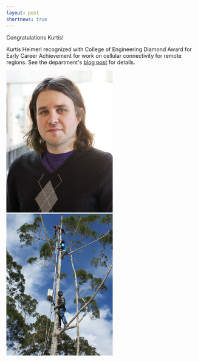 ```yaml
---
layout: post
shortnews: true
---
```


Congratulations Kurtis!

Kurtis Heimerl recognized with College of Engineering Diamond Award for Early Career Achievement for work on cellular connectivity for remote regions.  See the department's [blog post](https://news.cs.washington.edu/2018/01/18/kurtis-heimerl-recognized-with-college-of-engineering-diamond-award-for-early-career-achievement/) for details.
  
<img src="img/kh_diamond.jpg" width="280"/>
<img src="img/cell_tree.jpg" width="280"/>


